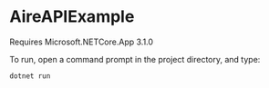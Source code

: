 # AireAPIExample

Requires Microsoft.NETCore.App 3.1.0

To run, open a command prompt in the project directory, and type:
```
dotnet run
```
